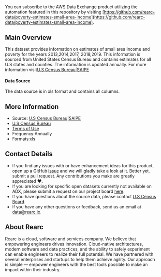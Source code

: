 #
You can subscribe to the AWS Data Exchange product utilizing the automation featured in this repository by visiting [https://github.com/rearc-data/poverty-estimates-small-area-income](https://github.com/rearc-data/poverty-estimates-small-area-income). 

## Main Overview
This dataset provides information on estimates of small area income and poverty for the years 2013,2014,2017, 2018,2019. This information is sourced from United States Census Bureau and contains estimates for all U.S states and counties. The information is updated annually. For more information visit[U.S Census Bureau|SAIPE](https://www.census.gov/programs-surveys/saipe/data/datasets.html) 
#### Data Source
The data source is in xls format and contains all columns.
## More Information
- Source: [U.S Census Bureau|SAIPE](https://www.census.gov/programs-surveys/saipe/data/datasets.html) 
- [U.S Census Bureau](https://www.census.gov/en.html)    
- [Terms of Use](https://www.census.gov/about/policies/privacy.html)
- Frequency:Annually
- Formats:xls

## Contact Details
- If you find any issues with or have enhancement ideas for this product, open up a GitHub [issue](https://github.com/rearc-data/poverty-estimates-small-area-income) and we will gladly take a look at it. Better yet, submit a pull request. Any contributions you make are greatly appreciated :heart:.
- If you are looking for specific open datasets currently not available on ADX, please submit a request on our project board [here](https://github.com/orgs/rearc-data/projects).
- If you have questions about the source data, please contact [U.S Census Board](https://www.census.gov/about/contact-us.html).
- If you have any other questions or feedback, send us an email at data@rearc.io.

## About Rearc
Rearc is a cloud, software and services company. We believe that empowering engineers drives innovation. Cloud-native architectures, modern software and data practices, and the ability to safely experiment can enable engineers to realize their full potential. We have partnered with several enterprises and startups to help them achieve agility. Our approach is simple — empower engineers with the best tools possible to make an impact within their industry.
